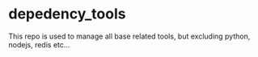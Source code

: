 # depedency_tools
This repo is used to manage all base related tools, but excluding python, nodejs, redis etc...
